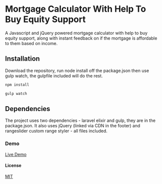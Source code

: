 

# Mortgage Calculator With Help To Buy Equity Support
A  Javascript and jQuery powered mortgage calculator with help to buy equity support, along with instant feedback on if the mortgage is affordable to them based on income.
## Installation
Download the repository, run node install off the package.json then use gulp watch, the gulpfile included will do the rest.

```bash
npm install
```
```bash
gulp watch
```
## Dependencies
The project uses two dependencies - laravel elixir and gulp, they are in the package.json. It also uses jQuery (linked via CDN in the footer) and rangeslider custom range styler - all files included.

### Demo 
[Live Demo](https://www.jbdev.co.uk/example-projects/mortgage-calculator/)

#### License
[MIT](https://choosealicense.com/licenses/mit)
